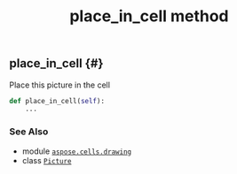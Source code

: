 ﻿---
title: place_in_cell method
second_title: Aspose.Cells for Python via .NET API References
description: 
type: docs
weight: 190
url: /aspose.cells.drawing/picture/place_in_cell/
is_root: false
---

## place_in_cell {#}

Place this picture in the cell



```python
def place_in_cell(self):
    ...
```





### See Also
* module [`aspose.cells.drawing`](../../)
* class [`Picture`](/cells/python-net/aspose.cells.drawing/picture)

